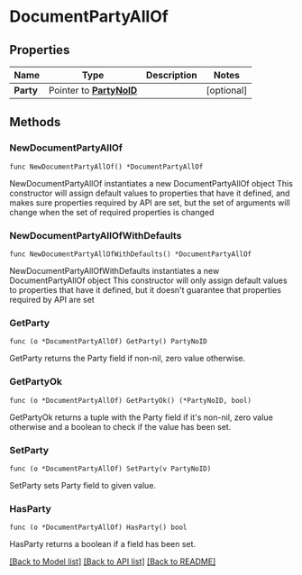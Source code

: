 # DocumentPartyAllOf

## Properties

Name | Type | Description | Notes
------------ | ------------- | ------------- | -------------
**Party** | Pointer to [**PartyNoID**](PartyNoID.md) |  | [optional] 

## Methods

### NewDocumentPartyAllOf

`func NewDocumentPartyAllOf() *DocumentPartyAllOf`

NewDocumentPartyAllOf instantiates a new DocumentPartyAllOf object
This constructor will assign default values to properties that have it defined,
and makes sure properties required by API are set, but the set of arguments
will change when the set of required properties is changed

### NewDocumentPartyAllOfWithDefaults

`func NewDocumentPartyAllOfWithDefaults() *DocumentPartyAllOf`

NewDocumentPartyAllOfWithDefaults instantiates a new DocumentPartyAllOf object
This constructor will only assign default values to properties that have it defined,
but it doesn't guarantee that properties required by API are set

### GetParty

`func (o *DocumentPartyAllOf) GetParty() PartyNoID`

GetParty returns the Party field if non-nil, zero value otherwise.

### GetPartyOk

`func (o *DocumentPartyAllOf) GetPartyOk() (*PartyNoID, bool)`

GetPartyOk returns a tuple with the Party field if it's non-nil, zero value otherwise
and a boolean to check if the value has been set.

### SetParty

`func (o *DocumentPartyAllOf) SetParty(v PartyNoID)`

SetParty sets Party field to given value.

### HasParty

`func (o *DocumentPartyAllOf) HasParty() bool`

HasParty returns a boolean if a field has been set.


[[Back to Model list]](../README.md#documentation-for-models) [[Back to API list]](../README.md#documentation-for-api-endpoints) [[Back to README]](../README.md)


